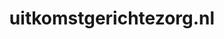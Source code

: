 ---
layout: post
title:  "uitkomstgerichtezorg.nl"
internal_url:  "/data/uitkomstgerichtezorg.nl.html"
categories: dutchgov
---